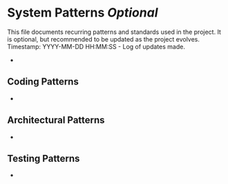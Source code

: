 # System Patterns *Optional*

This file documents recurring patterns and standards used in the project.
It is optional, but recommended to be updated as the project evolves.
Timestamp: YYYY-MM-DD HH:MM:SS - Log of updates made.

*

## Coding Patterns

*

## Architectural Patterns

*

## Testing Patterns

*